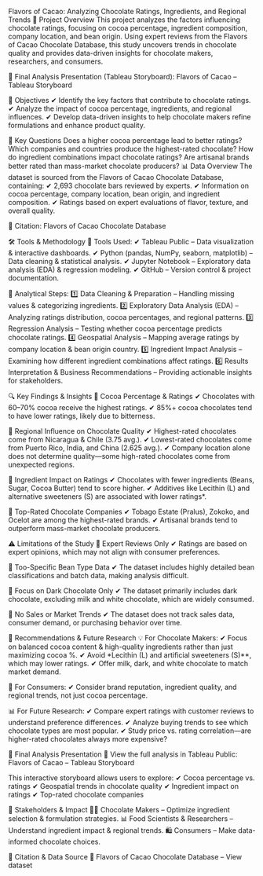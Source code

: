 
Flavors of Cacao: Analyzing Chocolate Ratings, Ingredients, and Regional Trends
📌 Project Overview
This project analyzes the factors influencing chocolate ratings, focusing on cocoa percentage, ingredient composition, company location, and bean origin. Using expert reviews from the Flavors of Cacao Chocolate Database, this study uncovers trends in chocolate quality and provides data-driven insights for chocolate makers, researchers, and consumers.

🔗 Final Analysis Presentation (Tableau Storyboard):
Flavors of Cacao – Tableau Storyboard

🎯 Objectives
✔ Identify the key factors that contribute to chocolate ratings.
✔ Analyze the impact of cocoa percentage, ingredients, and regional influences.
✔ Develop data-driven insights to help chocolate makers refine formulations and enhance product quality.

🔎 Key Questions
Does a higher cocoa percentage lead to better ratings?
Which companies and countries produce the highest-rated chocolate?
How do ingredient combinations impact chocolate ratings?
Are artisanal brands better rated than mass-market chocolate producers?
📊 Data Overview
The dataset is sourced from the Flavors of Cacao Chocolate Database, containing:
✔ 2,693 chocolate bars reviewed by experts.
✔ Information on cocoa percentage, company location, bean origin, and ingredient composition.
✔ Ratings based on expert evaluations of flavor, texture, and overall quality.

🔹 Citation: Flavors of Cacao Chocolate Database

🛠️ Tools & Methodology
🔹 Tools Used:
✔ Tableau Public – Data visualization & interactive dashboards.
✔ Python (pandas, NumPy, seaborn, matplotlib) – Data cleaning & statistical analysis.
✔ Jupyter Notebook – Exploratory data analysis (EDA) & regression modeling.
✔ GitHub – Version control & project documentation.

🔹 Analytical Steps:
1️⃣ Data Cleaning & Preparation – Handling missing values & categorizing ingredients.
2️⃣ Exploratory Data Analysis (EDA) – Analyzing ratings distribution, cocoa percentages, and regional patterns.
3️⃣ Regression Analysis – Testing whether cocoa percentage predicts chocolate ratings.
4️⃣ Geospatial Analysis – Mapping average ratings by company location & bean origin country.
5️⃣ Ingredient Impact Analysis – Examining how different ingredient combinations affect ratings.
6️⃣ Results Interpretation & Business Recommendations – Providing actionable insights for stakeholders.

🔍 Key Findings & Insights
📌 Cocoa Percentage & Ratings
✔ Chocolates with 60–70% cocoa receive the highest ratings.
✔ 85%+ cocoa chocolates tend to have lower ratings, likely due to bitterness.

📌 Regional Influence on Chocolate Quality
✔ Highest-rated chocolates come from Nicaragua & Chile (3.75 avg.).
✔ Lowest-rated chocolates come from Puerto Rico, India, and China (2.625 avg.).
✔ Company location alone does not determine quality—some high-rated chocolates come from unexpected regions.

📌 Ingredient Impact on Ratings
✔ Chocolates with fewer ingredients (Beans, Sugar, Cocoa Butter) tend to score higher.
✔ Additives like Lecithin (L) and alternative sweeteners (S) are associated with lower ratings*.

📌 Top-Rated Chocolate Companies
✔ Tobago Estate (Pralus), Zokoko, and Ocelot are among the highest-rated brands.
✔ Artisanal brands tend to outperform mass-market chocolate producers.

⚠️ Limitations of the Study
🔸 Expert Reviews Only
✔ Ratings are based on expert opinions, which may not align with consumer preferences.

🔸 Too-Specific Bean Type Data
✔ The dataset includes highly detailed bean classifications and batch data, making analysis difficult.

🔸 Focus on Dark Chocolate Only
✔ The dataset primarily includes dark chocolate, excluding milk and white chocolate, which are widely consumed.

🔸 No Sales or Market Trends
✔ The dataset does not track sales data, consumer demand, or purchasing behavior over time.

📌 Recommendations & Future Research
💡 For Chocolate Makers:
✔ Focus on balanced cocoa content & high-quality ingredients rather than just maximizing cocoa %.
✔ Avoid *Lecithin (L) and artificial sweeteners (S)**, which may lower ratings.
✔ Offer milk, dark, and white chocolate to match market demand.

🔎 For Consumers:
✔ Consider brand reputation, ingredient quality, and regional trends, not just cocoa percentage.

📊 For Future Research:
✔ Compare expert ratings with customer reviews to understand preference differences.
✔ Analyze buying trends to see which chocolate types are most popular.
✔ Study price vs. rating correlation—are higher-rated chocolates always more expensive?

📌 Final Analysis Presentation
🔗 View the full analysis in Tableau Public:
Flavors of Cacao – Tableau Storyboard

This interactive storyboard allows users to explore:
✔ Cocoa percentage vs. ratings
✔ Geospatial trends in chocolate quality
✔ Ingredient impact on ratings
✔ Top-rated chocolate companies

👥 Stakeholders & Impact
👩‍🍳 Chocolate Makers – Optimize ingredient selection & formulation strategies.
📊 Food Scientists & Researchers – Understand ingredient impact & regional trends.
🛍️ Consumers – Make data-informed chocolate choices.

📌 Citation & Data Source
📖 Flavors of Cacao Chocolate Database – View dataset
